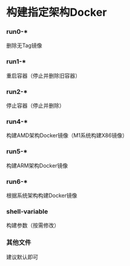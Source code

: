 # 构建指定架构Docker

### run0-*
删除无Tag镜像
### run1-*
重启容器（停止并删除旧容器）
### run2-*
停止容器（停止并删除）
### run4-*
构建AMD架构Docker镜像（M1系统构建X86镜像）
### run5-*
构建ARM架构Docker镜像
### run6-*
根据系统架构构建Docker镜像
### shell-variable
构建参数（按需修改）
### 其他文件
建议默认即可